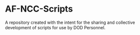 # AF-NCC-Scripts
A repository created with the intent for the sharing and collective development of scripts for use by DOD Personnel.
